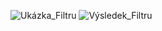 ![Ukázka_Filtru](https://github.com/Wondeeer/KontrolaFiltru/assets/126611920/df429a79-9921-42b3-9959-cd2b65e64902)
![Výsledek_Filtru](https://github.com/Wondeeer/KontrolaFiltru/assets/126611920/b698c11d-8839-473e-a4d4-af75de2c9574)
